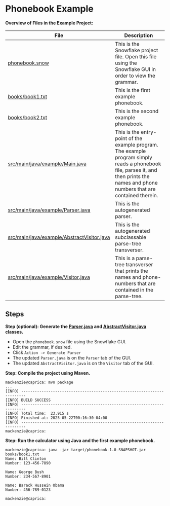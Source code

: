 # Phonebook Example

**Overview of Files in the Example Project:**

| File | Description | 
| ---------------------- | -- |
| [phonebook.snow](phonebook.snow) | This is the Snowflake project file. Open this file using the Snowflake GUI in order to view the grammar. |
| [books/book1.txt](books/book1.txt) | This is the first example phonebook. |
| [books/book2.txt](books/book2.txt) | This is the second example phonebook. |
| [src/main/java/example/Main.java](src/main/java/example/Main.java) | This is the entry-point of the example program. The example program simply reads a phonebook file, parses it, and then prints the names and phone numbers that are contained therein. |
| [src/main/java/example/Parser.java](src/main/java/example/Parser.java) | This is the autogenerated parser. |
| [src/main/java/example/AbstractVisitor.java](src/main/java/example/AbstractVisitor.java) | This is the autogenerated subclassable parse-tree transverser. |
| [src/main/java/example/Visitor.java](src/main/java/example/Visitor.java) | This is a parse-tree transverser that prints the names and phone-numbers that are contained in the parse-tree. |

## Steps

**Step (optional): Generate the [Parser.java](src/main/java/example/Parser.java) and [AbstractVisitor.java](src/main/java/example/AbstractVisitor.java) classes.**

+ Open the `phonebook.snow` file using the Snowflake GUI.
+ Edit the grammar, if desired.
+ Click `Action -> Generate Parser`
+ The updated `Parser.java` is on the `Parser` tab of the GUI.
+ The updated `AbstractVisitor.java` is on the `Visitor` tab of the GUI.

**Step: Compile the project using Maven.**

```plain
mackenzie@caprica: mvn package
...
[INFO] ------------------------------------------------------------------------
[INFO] BUILD SUCCESS
[INFO] ------------------------------------------------------------------------
[INFO] Total time:  23.915 s
[INFO] Finished at: 2025-05-22T00:16:30-04:00
[INFO] ------------------------------------------------------------------------
mackenzie@caprica:
```

**Step: Run the calculator using Java and the first example phonebook.**

```plain
mackenzie@caprica: java -jar target/phonebook-1.0-SNAPSHOT.jar books/book1.txt 
Name: Bill Clinton
Number: 123-456-7890

Name: George Bush
Number: 234-567-8901

Name: Barack Hussein Obama
Number: 456-789-0123

mackenzie@caprica:
```



